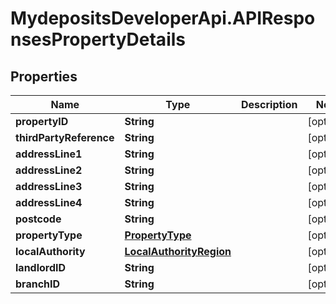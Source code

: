# MydepositsDeveloperApi.APIResponsesPropertyDetails

## Properties

Name | Type | Description | Notes
------------ | ------------- | ------------- | -------------
**propertyID** | **String** |  | [optional] 
**thirdPartyReference** | **String** |  | [optional] 
**addressLine1** | **String** |  | [optional] 
**addressLine2** | **String** |  | [optional] 
**addressLine3** | **String** |  | [optional] 
**addressLine4** | **String** |  | [optional] 
**postcode** | **String** |  | [optional] 
**propertyType** | [**PropertyType**](PropertyType.md) |  | [optional] 
**localAuthority** | [**LocalAuthorityRegion**](LocalAuthorityRegion.md) |  | [optional] 
**landlordID** | **String** |  | [optional] 
**branchID** | **String** |  | [optional] 


